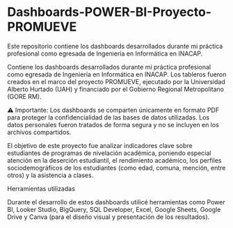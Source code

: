# Dashboards-POWER-BI-Proyecto-PROMUEVE
Este repositorio contiene los dashboards desarrollados durante mi práctica profesional como egresada de Ingeniería en Informática en INACAP.

Contiene los dashboards desarrollados durante mi práctica profesional como egresada de Ingeniería en Informática en INACAP. Los tableros fueron creados en el marco del proyecto PROMUEVE, ejecutado por la Universidad Alberto Hurtado (UAH) y financiado por el Gobierno Regional Metropolitano (GORE RM).

⚠️ Importante: Los dashboards se comparten únicamente en formato PDF para proteger la confidencialidad de las bases de datos utilizadas.
Los datos personales fueron tratados de forma segura y no se incluyen en los archivos compartidos.

El objetivo de este proyecto fue analizar indicadores clave sobre estudiantes de programas de nivelación académica, poniendo especial atención en la deserción estudiantil, el rendimiento académico, los perfiles sociodemográficos de los estudiantes (como edad, comuna, mención, entre otros) y la asistencia a clases.

Herramientas utilizadas

Durante el desarrollo de estos dashboards utilicé herramientas como Power BI, Looker Studio, BigQuery, SQL Developer, Excel, Google Sheets, Google Drive y Canva (para el diseño visual y presentación de los resultados).
